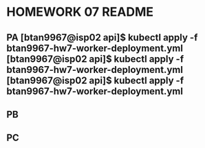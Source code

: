 <h1>HOMEWORK 07 README

<h2>PA
[btan9967@isp02 api]$ kubectl apply -f btan9967-hw7-worker-deployment.yml
[btan9967@isp02 api]$ kubectl apply -f btan9967-hw7-worker-deployment.yml
[btan9967@isp02 api]$ kubectl apply -f btan9967-hw7-worker-deployment.yml

<h2>PB
  
<h2>PC
